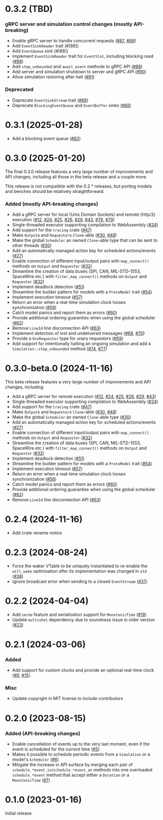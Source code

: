 # 0.3.2 (TBD)

### gRPC server and simulation control changes (mostly API-breaking)

- Enable gRPC server to handle concurrent requests ([#87], [#88])
- Add `EventSinkReader` trait (#[88])
- Add `EventQueue` sink (#[88])
- Implement `EventSinkReader` trait for `EventSlot`, including blocking read
  ([#88])
- Add `step_unbounded` and `await_event` methods to gRPC API ([#88])
- Add server and simulation shutdown to server and gRPC API ([#90])
- Allow simulation restoring after halt ([#91])

### Deprecated

- Deprecate `EventSinkStream` trait ([#88])
- Deprecate `BlockingEventQueue` and `EventBuffer` sinks ([#88])

[#87]: https://github.com/asynchronics/nexosim/pull/87
[#88]: https://github.com/asynchronics/nexosim/pull/88
[#90]: https://github.com/asynchronics/nexosim/pull/90
[#91]: https://github.com/asynchronics/nexosim/pull/91

# 0.3.1 (2025-01-28)

- Add a blocking event queue ([#82])

[#82]: https://github.com/asynchronics/nexosim/pull/82


# 0.3.0 (2025-01-20)

The final 0.3.0 release features a very large number of improvements and API
changes, including all those in the beta release and a couple more.

This release is not compatible with the 0.2.* releases, but porting models and benches should be relatively straightforward.

### Added (mostly API-breaking changes)

- Add a gRPC server for local (Unix Domain Sockets) and remote (http/2)
  execution ([#12], [#24], [#25], [#26], [#29], [#43], [#78], [#79])
- Single-threaded executor supporting compilation to WebAssembly ([#24])
- Add support for the `tracing` crate ([#47])
- Make `Output`s and `Requestor`s `Clone`-able ([#30], [#48])
- Make the global `Scheduler` an owned `Clone`-able type that can be sent to
  other threads ([#30])
- Add an automatically managed action key for scheduled actions/events ([#27])
- Enable connection of different input/output pairs with `map_connect()` methods
  on `Output` and `Requestor` ([#32])
- Streamline the creation of data buses (SPI, CAN, MIL-STD-1553, SpaceWire etc.)
  with `filter_map_connect()` methods on `Output` and `Requestor` ([#32])
- Implement deadlock detection ([#51])
- Streamline the builder pattern for models with a `ProtoModel` trait ([#54])
- Implement execution timeout ([#57])
- Return an error when a real-time simulation clock looses synchronization
  ([#58])
- Catch model panics and report them as errors ([#60])
- Provide additional ordering guaranties when using the global scheduler ([#62])
- Remove `LineId` line disconnection API ([#63])
- Implement detection of lost and undelivered messages ([#68], [#70])
- Provide a `UniRequestor` type for unary requestors ([#69])
- Add support for intentionally halting an ongoing simulation and add a
  `Simulation::step_unbounded` method ([#74], [#77])

[#68]: https://github.com/asynchronics/nexosim/pull/68
[#69]: https://github.com/asynchronics/nexosim/pull/69
[#70]: https://github.com/asynchronics/nexosim/pull/70
[#74]: https://github.com/asynchronics/nexosim/pull/74
[#77]: https://github.com/asynchronics/nexosim/pull/77
[#78]: https://github.com/asynchronics/nexosim/pull/78
[#79]: https://github.com/asynchronics/nexosim/pull/79


# 0.3.0-beta.0 (2024-11-16)

This beta release features a very large number of improvements and API changes,
including:

- Add a gRPC server for remote execution ([#12], [#24], [#25], [#26], [#29],
  [#43])
- Single-threaded executor supporting compilation to WebAssembly ([#24])
- Add support for the `tracing` crate ([#47])
- Make `Output`s and `Requestor`s `Clone`-able ([#30], [#48])
- Make the global `Scheduler` an owned `Clone`-able type ([#30])
- Add an automatically managed action key for scheduled actions/events ([#27])
- Enable connection of different input/output pairs with `map_connect()` methods
  on `Output` and `Requestor` ([#32])
- Streamline the creation of data buses (SPI, CAN, MIL-STD-1553, SpaceWire etc.)
  with `filter_map_connect()` methods on `Output` and `Requestor` ([#32])
- Implement deadlock detection ([#51])
- Streamline the builder pattern for models with a `ProtoModel` trait ([#54])
- Implement execution timeout ([#57])
- Return an error when a real-time simulation clock looses synchronization
  ([#58])
- Catch model panics and report them as errors ([#60])
- Provide additional ordering guaranties when using the global scheduler ([#62])
- Remove `LineId` line disconnection API ([#63])

[#12]: https://github.com/asynchronics/nexosim/pull/12
[#24]: https://github.com/asynchronics/nexosim/pull/24
[#25]: https://github.com/asynchronics/nexosim/pull/25
[#26]: https://github.com/asynchronics/nexosim/pull/26
[#27]: https://github.com/asynchronics/nexosim/pull/27
[#29]: https://github.com/asynchronics/nexosim/pull/29
[#30]: https://github.com/asynchronics/nexosim/pull/30
[#32]: https://github.com/asynchronics/nexosim/pull/32
[#43]: https://github.com/asynchronics/nexosim/pull/43
[#47]: https://github.com/asynchronics/nexosim/pull/47
[#48]: https://github.com/asynchronics/nexosim/pull/48
[#51]: https://github.com/asynchronics/nexosim/pull/51
[#54]: https://github.com/asynchronics/nexosim/pull/54
[#57]: https://github.com/asynchronics/nexosim/pull/57
[#58]: https://github.com/asynchronics/nexosim/pull/58
[#60]: https://github.com/asynchronics/nexosim/pull/60
[#62]: https://github.com/asynchronics/nexosim/pull/62
[#63]: https://github.com/asynchronics/nexosim/pull/63

# 0.2.4 (2024-11-16)

- Add crate rename notice

# 0.2.3 (2024-08-24)

- Force the waker VTable to be uniquely instantiated to re-enable the
  `will_wake` optimisation after its implementation was changed in `std` ([#38])
- Ignore broadcast error when sending to a closed `EventStream` ([#37])

[#37]: https://github.com/asynchronics/nexosim/pull/37
[#38]: https://github.com/asynchronics/nexosim/pull/38

# 0.2.2 (2024-04-04)

- Add `serde` feature and serialization support for `MonotonicTime` ([#19])
- Update `multishot` dependency due to soundness issue in older version ([#23])

[#19]: https://github.com/asynchronics/nexosim/pull/19
[#23]: https://github.com/asynchronics/nexosim/pull/23

# 0.2.1 (2024-03-06)

### Added

- Add support for custom clocks and provide an optional real-time clock
  ([#9], [#15]).

[#9]: https://github.com/asynchronics/nexosim/pull/9
[#15]: https://github.com/asynchronics/nexosim/pull/15

### Misc

- Update copyright in MIT license to include contributors

# 0.2.0 (2023-08-15)

### Added (API-breaking changes)

- Enable cancellation of events up to the very last moment, even if the event is
  scheduled for the current time ([#5])
- Makes it possible to schedule periodic events from a `Simulation` or a model's
  `Scheduler` ([#6])
- Mitigate the increase in API surface by merging each pair of
  `schedule_*event_in`/`schedule_*event_at` methods into one overloaded
  `schedule_*event` method that accept either a `Duration` or a `MonotonicTime`
  ([#7])

[#5]: https://github.com/asynchronics/nexosim/pull/5
[#6]: https://github.com/asynchronics/nexosim/pull/6
[#7]: https://github.com/asynchronics/nexosim/pull/7


# 0.1.0 (2023-01-16)

Initial release
